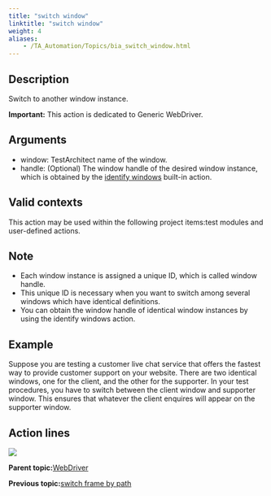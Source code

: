 ```yaml
--- 
title: "switch window"
linktitle: "switch window"
weight: 4
aliases: 
    - /TA_Automation/Topics/bia_switch_window.html
---
```


## Description

Switch to another window instance.

**Important:** This action is dedicated to Generic WebDriver.

## Arguments

-   window: TestArchitect name of the window.
-   handle: \(Optional\) The window handle of the desired window instance, which is obtained by the [identify windows](/TA_Automation/Topics/bia_identify_windows.html) built-in action.

## Valid contexts

This action may be used within the following project items:test modules and user-defined actions.

## Note

-   Each window instance is assigned a unique ID, which is called window handle.
-   This unique ID is necessary when you want to switch among several windows which have identical definitions.
-   You can obtain the window handle of identical window instances by using the identify windows action.

## Example

Suppose you are testing a customer live chat service that offers the fastest way to provide customer support on your website. There are two identical windows, one for the client, and the other for the supporter. In your test procedures, you have to switch between the client window and supporter window. This ensures that whatever the client enquires will appear on the supporter window.

## Action lines

![](/images//Images/bia_switch_window_pgm.png)

**Parent topic:**[WebDriver](/TA_Automation/Topics/built_in_actions_WebDriver.html)

**Previous topic:**[switch frame by path](/TA_Automation/Topics/bia_switch_frame_by_path.html)

